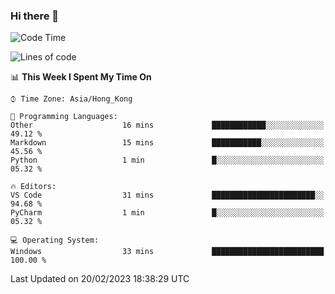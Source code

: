 ### Hi there 👋

<!--
**RoiexLee/RoiexLee** is a ✨ _special_ ✨ repository because its `README.md` (this file) appears on your GitHub profile.

Here are some ideas to get you started:

- 🔭 I’m currently working on ...
- 🌱 I’m currently learning ...
- 👯 I’m looking to collaborate on ...
- 🤔 I’m looking for help with ...
- 💬 Ask me about ...
- 📫 How to reach me: ...
- 😄 Pronouns: ...
- ⚡ Fun fact: ...
-->

<!--START_SECTION:waka-->
![Code Time](http://img.shields.io/badge/Code%20Time-133%20hrs%2059%20mins-blue)

![Lines of code](https://img.shields.io/badge/From%20Hello%20World%20I%27ve%20Written-3%20Thousand%20lines%20of%20code-blue)

📊 **This Week I Spent My Time On** 

```text
⌚︎ Time Zone: Asia/Hong_Kong

💬 Programming Languages: 
Other                    16 mins             ████████████░░░░░░░░░░░░░   49.12 % 
Markdown                 15 mins             ███████████░░░░░░░░░░░░░░   45.56 % 
Python                   1 min               █░░░░░░░░░░░░░░░░░░░░░░░░   05.32 % 

🔥 Editors: 
VS Code                  31 mins             ███████████████████████░░   94.68 % 
PyCharm                  1 min               █░░░░░░░░░░░░░░░░░░░░░░░░   05.32 % 

💻 Operating System: 
Windows                  33 mins             █████████████████████████   100.00 % 

```


 Last Updated on 20/02/2023 18:38:29 UTC
<!--END_SECTION:waka-->
